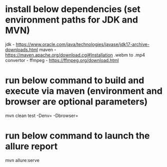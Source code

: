 # install below dependencies (set environment paths for JDK and MVN)

jdk - https://www.oracle.com/java/technologies/javase/jdk17-archive-downloads.html
maven - https://maven.apache.org/download.cgi#Installation
.webm to .mp4 convertor - ffmpeg - https://ffmpeg.org/download.html

# run below command to build and execute via maven (environment and browser are optional parameters)

mvn clean test -Denv=<env> -Dbrowser=<browser>

# run below command to launch the allure report

mvn allure:serve
